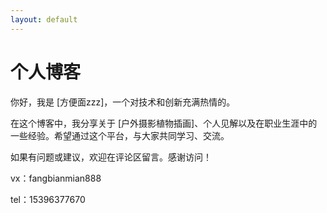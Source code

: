 ```yaml
---
layout: default
---
```

<h1>个人博客</h1>
<p>你好，我是 [方便面zzz]，一个对技术和创新充满热情的。</p>
<p>在这个博客中，我分享关于 [户外摄影植物插画]、个人见解以及在职业生涯中的一些经验。希望通过这个平台，与大家共同学习、交流。</p>
<p>如果有问题或建议，欢迎在评论区留言。感谢访问！</p>
</p> vx：fangbianmian888 </p>
</p> tel：15396377670 </p>
